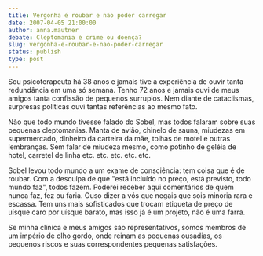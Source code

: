 ```yaml
---
title: Vergonha é roubar e não poder carregar
date: 2007-04-05 21:00:00
author: anna.mautner
debate: Cleptomania é crime ou doença?
slug: vergonha-e-roubar-e-nao-poder-carregar
status: publish 
type: post
---
```


Sou psicoterapeuta há 38 anos e jamais tive a experiência de ouvir tanta redundância em uma só semana. Tenho 72 anos e jamais ouvi de meus amigos tanta confissão de pequenos surrupios. Nem diante de cataclismas, surpresas políticas ouvi tantas referências ao mesmo fato. 


Não que todo mundo tivesse falado do Sobel, mas todos falaram sobre suas pequenas cleptomanias. Manta de avião, chinelo de sauna, miudezas em supermercado, dinheiro da carteira da mãe, tolhas de motel e outras lembranças. Sem falar de miudeza mesmo, como potinho de geléia de hotel, carretel de linha etc. etc. etc. etc. etc. 


Sobel levou todo mundo a um exame de consciência: tem coisa que é de roubar. Com a desculpa de que "está incluído no preço, está previsto, todo mundo faz", todos fazem. Poderei receber aqui comentários de quem nunca faz, fez ou faria. Ouso dizer a vós que negais que sois minoria rara e escassa. Tem uns mais sofisticados que trocam etiqueta de preço de uísque caro por uísque barato, mas isso já é um projeto, não é uma farra. 


Se minha clínica e meus amigos são representativos, somos membros de um império de olho gordo, onde reinam as pequenas ousadias, os pequenos riscos e suas correspondentes pequenas satisfações.  



